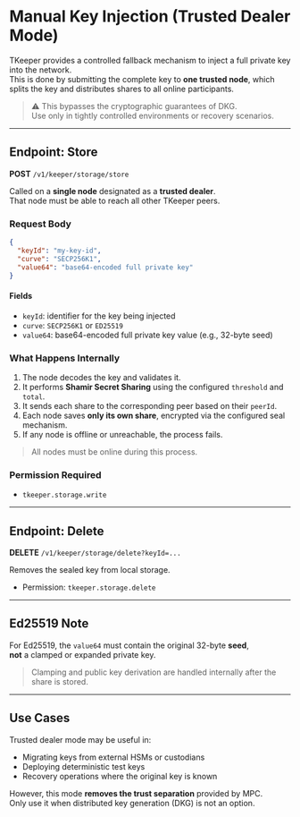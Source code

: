 # Manual Key Injection (Trusted Dealer Mode)

TKeeper provides a controlled fallback mechanism to inject a full private key into the network.  
This is done by submitting the complete key to **one trusted node**, which splits the key and distributes shares to all online participants.

> ⚠ This bypasses the cryptographic guarantees of DKG.  
> Use only in tightly controlled environments or recovery scenarios.

---

## Endpoint: Store

**POST** `/v1/keeper/storage/store`

Called on a **single node** designated as a **trusted dealer**.  
That node must be able to reach all other TKeeper peers.

### Request Body

```json
{
  "keyId": "my-key-id",
  "curve": "SECP256K1",
  "value64": "base64-encoded full private key"
}
```

#### Fields

- `keyId`: identifier for the key being injected
- `curve`: `SECP256K1` or `ED25519`
- `value64`: base64-encoded full private key value (e.g., 32-byte seed)

### What Happens Internally

1. The node decodes the key and validates it.
2. It performs **Shamir Secret Sharing** using the configured `threshold` and `total`.
3. It sends each share to the corresponding peer based on their `peerId`.
4. Each node saves **only its own share**, encrypted via the configured seal mechanism.
5. If any node is offline or unreachable, the process fails.

> All nodes must be online during this process.

### Permission Required

- `tkeeper.storage.write`

---

## Endpoint: Delete

**DELETE** `/v1/keeper/storage/delete?keyId=...`

Removes the sealed key from local storage.

- Permission: `tkeeper.storage.delete`

---

## Ed25519 Note

For Ed25519, the `value64` must contain the original 32-byte **seed**,  
**not** a clamped or expanded private key.

> Clamping and public key derivation are handled internally after the share is stored.

---

## Use Cases

Trusted dealer mode may be useful in:

- Migrating keys from external HSMs or custodians
- Deploying deterministic test keys
- Recovery operations where the original key is known

However, this mode **removes the trust separation** provided by MPC.  
Only use it when distributed key generation (DKG) is not an option.